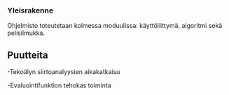 ### Yleisrakenne

Ohjelmisto toteutetaan kolmessa moduulissa: käyttöliittymä, algoritmi sekä pelisilmukka.

## Puutteita

-Tekoälyn siirtoanalyysien aikakatkaisu

-Evaluointifunktion tehokas toiminta
